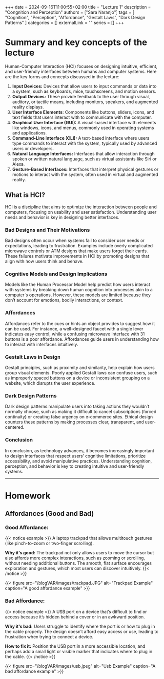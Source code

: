 +++
date = 2024-09-16T11:00:55+02:00
title = "Lecture 1"
description = "Congnition and Perception"
authors = ["Sara Naranjo"]
tags = [
    "Cognition",
    "Perception",
    "Affordance",
    "Gestalt Laws",
    "Dark Design Patterns"
    ]
categories = []
externalLink = ""
series = []
+++

# Summary and key concepts of the lecture 
Human-Computer Interaction (HCI) focuses on designing intuitive, efficient, and user-friendly interfaces between humans and computer systems. Here are the key forms and concepts discussed in the lecture:

1. **Input Devices:**
Devices that allow users to input commands or data into a system, such as keyboards, mice, touchscreens, and motion sensors.
2. **Output Devices:**
These provide feedback to the user through visual, auditory, or tactile means, including monitors, speakers, and augmented reality displays.
3. **User Interface Elements:**
Components like buttons, sliders, icons, and text fields that users interact with to communicate with the computer.
4. **Graphical User Interface (GUI):**
A visual-based interface with elements like windows, icons, and menus, commonly used in operating systems and applications.
5. **Command-Line Interface (CLI):**
A text-based interface where users type commands to interact with the system, typically used by advanced users or developers.
6. **Natural Language Interfaces:**
Interfaces that allow interaction through spoken or written natural language, such as virtual assistants like Siri or Alexa.
7. **Gesture-Based Interfaces:**
Interfaces that interpret physical gestures or motions to interact with the system, often used in virtual and augmented reality.

## What is HCI?
HCI is a discipline that aims to optimize the interaction between people and computers, focusing on usability and user satisfaction. Understanding user needs and behavior is key in designing better interfaces.

### Bad Designs and Their Motivations
Bad designs often occur when systems fail to consider user needs or expectations, leading to frustration. Examples include overly complicated microwave controls or ATM designs that make users forget their cards. These failures motivate improvements in HCI by promoting designs that align with how users think and behave.

### Cognitive Models and Design Implications
Models like the Human Processor Model help predict how users interact with systems by breaking down human cognition into processes akin to a computer's operations. However, these models are limited because they don’t account for emotions, bodily interactions, or context.

### Affordances
Affordances refer to the cues or hints an object provides to suggest how it can be used. For instance, a well-designed faucet with a single lever indicates easy control, while a confusing microwave interface with 31 buttons is a poor affordance. Affordances guide users in understanding how to interact with interfaces intuitively.

### Gestalt Laws in Design
Gestalt principles, such as proximity and similarity, help explain how users group visual elements. Poorly applied Gestalt laws can confuse users, such as improperly spaced buttons on a device or inconsistent grouping on a website, which disrupts the user experience.

### Dark Design Patterns
Dark design patterns manipulate users into taking actions they wouldn’t normally choose, such as making it difficult to cancel subscriptions (forced continuity) or creating false urgency on e-commerce sites. Ethical design counters these patterns by making processes clear, transparent, and user-centered.

### Conclusion
In conclusion, as technology advances, it becomes increasingly important to design interfaces that respect users' cognitive limitations, prioritize accessibility, and avoid manipulative practices. Understanding cognition, perception, and behavior is key to creating intuitive and user-friendly systems. 

___
# Homework 
## Affordances (Good and Bad)

### Good Affordance:
{{< notice example >}}
A laptop trackpad that allows multitouch gestures (like pinch-to-zoom or two-finger scrolling).

**Why it's good:** The trackpad not only allows users to move the cursor but also affords more complex interactions, such as zooming or scrolling, without needing additional buttons. The smooth, flat surface encourages exploration and gestures, which most users can discover intuitively.
{{< /notice >}}

{{< figure src="/blogVAR/images/trackpad.JPG" alt="Trackpad Example" caption="A good affordance example" >}}


### Bad Affordance:
{{< notice example >}}
A USB port on a device that’s difficult to find or access because it’s hidden behind a cover or in an awkward position.

**Why it's bad:** Users struggle to identify where the port is or how to plug in the cable properly. The design doesn’t afford easy access or use, leading to frustration when trying to connect a device.

**How to fix it:** Position the USB port in a more accessible location, and perhaps add a small light or visible marker that indicates where to plug in the cable.
{{< /notice >}} 

{{< figure src="/blogVAR/images/usb.jpeg" alt="Usb Example" caption="A bad affordance example" >}}



